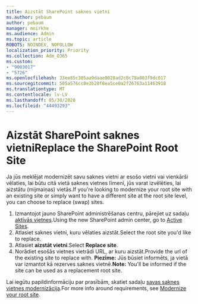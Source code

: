 ```yaml
---
title: Aizstāt SharePoint saknes vietni
ms.author: pebaum
author: pebaum
manager: mnirkhe
ms.audience: Admin
ms.topic: article
ROBOTS: NOINDEX, NOFOLLOW
localization_priority: Priority
ms.collection: Adm_O365
ms.custom:
- "9003017"
- "5726"
ms.openlocfilehash: 33ee85c305aa9daae0028ad2c0c79a003f9dc017
ms.sourcegitcommit: 505a576cc0e2b20f8ea5ce0a2f26763a11463918
ms.translationtype: MT
ms.contentlocale: lv-LV
ms.lasthandoff: 05/30/2020
ms.locfileid: "44493293"
---
```

# <a name="replace-the-sharepoint-root-site"></a><span data-ttu-id="62789-102">Aizstāt SharePoint saknes vietni</span><span class="sxs-lookup"><span data-stu-id="62789-102">Replace the SharePoint Root Site</span></span>
<span data-ttu-id="62789-103">Ja jūs meklējat modernizēt savu saknes vietni ar esošo vietni vai vienkārši vēlaties, lai būtu citā vietā saknes vietnes līmenī, jūs varat izvēlēties, lai aizstātu (mijmaiņas) vietās.</span><span class="sxs-lookup"><span data-stu-id="62789-103">If you're looking to modernize your root site with an existing site or simply want to have a different site at the root site level, you can choose to replace (swap) sites.</span></span>

1. <span data-ttu-id="62789-104">Izmantojot jauno SharePoint administrēšanas centru, pārejiet uz sadaļu [aktīvās vietnes](https://admin.microsoft.com/sharepoint?page=siteManagement&modern=true).</span><span class="sxs-lookup"><span data-stu-id="62789-104">Using the new SharePoint admin center, go to [Active Sites](https://admin.microsoft.com/sharepoint?page=siteManagement&modern=true).</span></span>
2. <span data-ttu-id="62789-105">Atlasiet saknes vietni, kuru vēlaties aizstāt.</span><span class="sxs-lookup"><span data-stu-id="62789-105">Select the root site you'd like to replace.</span></span>
3. <span data-ttu-id="62789-106">Atlasiet **aizstāt vietni**.</span><span class="sxs-lookup"><span data-stu-id="62789-106">Select **Replace site**.</span></span>
4. <span data-ttu-id="62789-107">Norādiet esošās vietnes vietrādi URL, ar kuru aizstāt.</span><span class="sxs-lookup"><span data-stu-id="62789-107">Provide the url of the existing site to replace with.</span></span> <span data-ttu-id="62789-108">**Piezīme:** Jūs būsiet informēts, ja vietā var izmantot kā rezerves saknes vietnē.</span><span class="sxs-lookup"><span data-stu-id="62789-108">**Note:** You'll be informed if the site can be used as a replacement root site.</span></span>

<span data-ttu-id="62789-109">Lai iegūtu papildinformāciju par prasībām, skatiet sadaļu [savas saknes vietnes modernizācija](https://docs.microsoft.com/sharepoint/modern-root-site).</span><span class="sxs-lookup"><span data-stu-id="62789-109">For more info around requirements, see [Modernize your root site](https://docs.microsoft.com/sharepoint/modern-root-site).</span></span>
